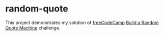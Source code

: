 # random-quote

This project demonstrates my solution of [freeCodeCamp](https://www.freecodecamp.org) [Build a Random Quote Machine](https://www.freecodecamp.org/challenges/build-a-random-quote-machine) challenge.